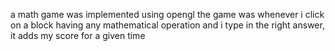  a math game was implemented using opengl
 the game was whenever i click on a block having any mathematical operation and i type in the right answer,
 it adds my score for a given time
